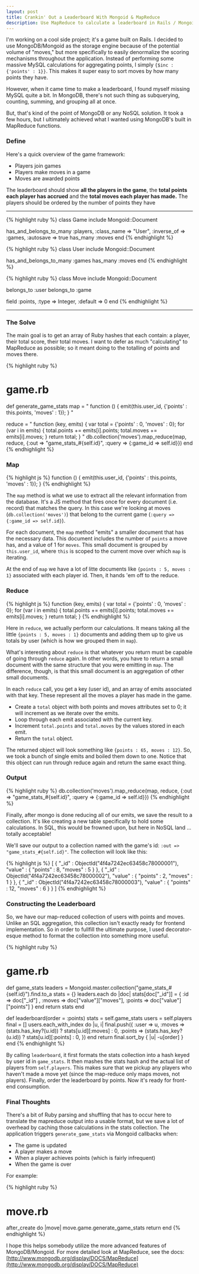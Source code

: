 ```yaml
---
layout: post
title: Crankin' Out a Leaderboard With Mongoid & MapReduce
description: Use MapReduce to calculate a leaderboard in Rails / Mongoid
---
```


I'm working on a cool side project; it's a game built on Rails. I decided to use MongoDB/Mongoid as the storage engine because of the potential volume of "moves," but more specifically to easily denormalize the scoring mechanisms throughout the application. Instead of performing some massive MySQL calculations for aggregating points, I simply  `{$inc : {'points' : 1}}`. This makes it super easy to sort moves by how many points they have.

<!--break-->

However, when it came time to make a leaderboard, I found myself missing MySQL quite a bit. In MongoDB, there's not such thing as subquerying, counting, summing, and grouping all at once.

But, that's kind of the point of MongoDB or any NoSQL solution. It took a few hours, but I ultimately achieved what I wanted using MongoDB's built in MapReduce functions.

### Define

Here's a quick overview of the game framework:

* Players join games
* Players make moves in a game
* Moves are awarded points

The leaderboard should show **all the players in the game**, the **total points each player has accrued** and the **total moves each player has made.** The players should be ordered by the number of points they have

--------------

{% highlight ruby %}
class Game
  include Mongoid::Document

  has_and_belongs_to_many :players, :class_name => "User", :inverse_of => :games, :autosave => true
  has_many :moves
end
{% endhighlight %}

{% highlight ruby %}
class User
  include Mongoid::Document

  has_and_belongs_to_many  :games
  has_many                 :moves
end
{% endhighlight %}

{% highlight ruby %}
class Move
  include Mongoid::Document

  belongs_to :user
  belongs_to :game

  field :points, :type => Integer, :default => 0
end
{% endhighlight %}

--------------

### The Solve

The main goal is to get an array of Ruby hashes that each contain: a player, their total score, their total moves. I want to defer as much "calculating" to MapReduce as possible; so it meant doing to the totalling of points and moves there.

{% highlight ruby %}
# game.rb

def generate_game_stats
  map = "
    function () {
      emit(this.user_id, {'points' : this.points, 'moves' : 1});
    }
  "

  reduce = "
    function (key, emits) {
      var total = {'points' : 0, 'moves' : 0};
      for (var i in emits) {
        total.points += emits[i].points;
        total.moves  += emits[i].moves;
      }
      return total;
    }
  "
  db.collection('moves').map_reduce(map, reduce, {:out => "game_stats_#{self.id}", :query => {:game_id => self.id}})
end
{% endhighlight %}

### Map

{% highlight js %}
function () {
  emit(this.user_id, {'points' : this.points, 'moves' : 1});
}
{% endhighlight %}

The `map` method is what we use to extract all the relevant information from the database. It's a JS method that fires once for every document (i.e. record) that matches the query. In this case we're looking at moves (`db.collection('moves')`) that belong to the current game (`:query => {:game_id => self.id}`).

For each document, the `map` method "emits" a smaller document that has the necessary data. This document includes the number of `points` a move has, and a value of 1 for `moves`. This small document is grouped by `this.user_id`, where `this` is scoped to the current move over which `map` is iterating.

At the end of `map` we have a lot of litte documents like `{points : 5, moves : 1}` associated with each player id. Then, it hands 'em off to the reduce.

### Reduce

{% highlight js %}
function (key, emits) {
  var total = {'points' : 0, 'moves' : 0};
  for (var i in emits) {
    total.points += emits[i].points;
    total.moves  += emits[i].moves;
  }
  return total;
}
{% endhighlight %}

Here in `reduce`, we actually perform our calculations. It means taking all the little `{points : 5, moves : 1}` documents and adding them up to give us totals by user (which is how we grouped them in `map`).

What's interesting about `reduce` is that whatever you return must be capable of going through `reduce` again. In other words, you have to return a small document with the same structure that you were emitting in `map`. The difference, though, is that this small document is an aggregation of other small documents.

In each `reduce` call, you get a key (user id), and an array of emits associated with that key. These represent all the moves a player has made in the game.

* Create a `total` object with both points and moves attributes set to 0; it will increment as we iterate over the emits.
* Loop through each emit associated with the current key.
* Increment `total.points` and `total.moves` by the values stored in each emit.
* Return the `total` object.

The returned object will look something like `{points : 65, moves : 12}`. So, we took a bunch of single emits and boiled them down to one. Notice that this object can run through reduce again and return the same exact thing.

### Output

{% highlight ruby %}
db.collection('moves').map_reduce(map, reduce, {:out => "game_stats_#{self.id}", :query => {:game_id => self.id}})
{% endhighlight %}

Finally, after mongo is done reducing all of our emits, we save the result to a collection. It's like creating a new table specifically to hold some calculations. In SQL, this would be frowned upon, but here in NoSQL land ... totally acceptable!

We'll save our output to a collection named with the game's id: `:out => "game_stats_#{self.id}"`. The collection will look like this:

{% highlight js %}
[
  {
    "_id"   : ObjectId("4f4a7242ec63458c78000001"),
    "value" : {
      "points" : 8,
      "moves"  : 5
    }
  },
  {
    "_id"   : ObjectId("4f4a7242ec63458c78000002"),
    "value" : {
      "points" : 2,
      "moves"  : 1
    }
  },
  {
    "_id"   : ObjectId("4f4a7242ec63458c78000003"),
    "value" : {
      "points" : 12,
      "moves"  : 6
    }
  }
]
{% endhighlight %}

### Constructing the Leaderboard

So, we have our map-reduced collection of users with points and moves. Unlike an SQL aggregation, this collection isn't exactly ready for frontend implementation. So in order to fullfill the ultimate purpose, I used decorator-esque method to format the collection into something more useful.

{% highlight ruby %}
# game.rb

def game_stats
  leaders = Mongoid.master.collection("game_stats_#{self.id}").find.to_a
  stats   = {}
  leaders.each do |doc|
    stats[doc["_id"]] = {
      :id     => doc["_id"] ,
      :moves  => doc["value"]["moves"],
      :points => doc["value"]["points"]
    }
  end
  return stats
end

def leaderboard(order = :points)
  stats = self.game_stats
  users = self.players
  final = []
  users.each_with_index do |u, i|
    final.push({
      :user   => u,
      :moves  => (stats.has_key?(u.id)) ? stats[u.id][:moves] : 0,
      :points => (stats.has_key?(u.id)) ? stats[u.id][:points] : 0,
    })
  end
  return final.sort_by { |u| -u[order] }
end
{% endhighlight %}

By calling `leaderboard`, it first formats the stats collection into a hash keyed by user id in `game_stats`. It then mashes the stats hash and the actual list of players from `self.players`. This makes sure that we pickup any players who haven't made a move yet (since the map-reduce only maps moves, not players). Finally, order the leaderboard by points. Now it's ready for front-end consumption.

### Final Thoughts

There's a bit of Ruby parsing and shuffling that has to occur here to translate the mapreduce output into a usable format, but we save a lot of overhead by caching those calculations in the stats collection. The application triggers `generate_game_stats` via Mongoid callbacks when:

* The game is updated
* A player makes a move
* When a player achieves points (which is fairly infrequent)
* When the game is over

For example:

{% highlight ruby %}
# move.rb

after_create do |move|
  move.game.generate_game_stats
  return
end
{% endhighlight %}

I hope this helps somebody utilize the more advanced features of MongoDB/Mongoid. For more detailed look at MapReduce, see the docs: [http://www.mongodb.org/display/DOCS/MapReduce](http://www.mongodb.org/display/DOCS/MapReduce)

